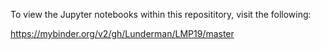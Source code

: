 To view the Jupyter notebooks within this reposititory, visit the following:

https://mybinder.org/v2/gh/Lunderman/LMP19/master
